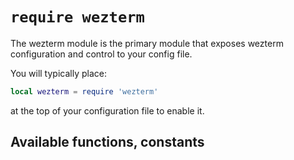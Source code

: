 # `require wezterm`

The wezterm module is the primary module that exposes wezterm configuration
and control to your config file.

You will typically place:

```lua
local wezterm = require 'wezterm'
```

at the top of your configuration file to enable it.

## Available functions, constants

